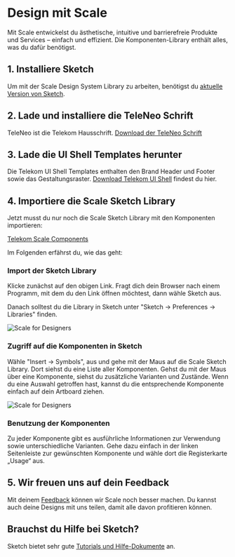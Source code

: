 # Design mit Scale

Mit Scale entwickelst du ästhetische, intuitive und barrierefreie Produkte und Services – einfach und effizient. Die Komponenten-Library enthält alles, was du dafür benötigst.

## 1. Installiere Sketch

Um mit der Scale Design System Library zu arbeiten, benötigst du [aktuelle Version von Sketch](https://www.sketch.com/).

## 2. Lade und installiere die TeleNeo Schrift

TeleNeo ist die Telekom Hausschrift. [Download der TeleNeo Schrift](https://www.brand-design.telekom.com/asset/font-0-teleneo/)

## 3. Lade die UI Shell Templates herunter

Die Telekom UI Shell Templates enthalten den Brand Header und Footer sowie das Gestaltungsraster. [Download Telekom UI Shell](https://www.brand-design.telekom.com/asset/web-component-kit-0-basis-design-brand-header-und-footer/) findest du hier.

## 4. Importiere die Scale Sketch Library

Jetzt musst du nur noch die Scale Sketch Library mit den Komponenten importieren:

[Telekom Scale Components](https://www.brand-design.telekom.com/asset/web-component-kit-0-scale-components/)

Im Folgenden erfährst du, wie das geht:

### Import der Sketch Library
Klicke zunächst auf den obigen Link. Fragt dich dein Browser nach einem Programm, mit dem du den Link öffnen möchtest, dann wähle Sketch aus.

Danach solltest du die Library in Sketch unter "Sketch → Preferences → Libraries" finden.

![Scale for Designers](assets/1_setup/2_scale-for-designers/insert.png)

### Zugriff auf die Komponenten in Sketch

Wähle "Insert → Symbols", aus und gehe mit der Maus auf die Scale Sketch Library. Dort siehst du eine Liste aller Komponenten. Gehst du mit der Maus über eine Komponente, siehst du zusätzliche Varianten und Zustände. Wenn du eine Auswahl getroffen hast, kannst du die entsprechende Komponente einfach auf dein Artboard ziehen.

![Scale for Designers](assets/1_setup/2_scale-for-designers/preferences.png)

### Benutzung der Komponenten

Zu jeder Komponente gibt es ausführliche Informationen zur Verwendung sowie unterschiedliche Varianten. Gehe dazu einfach in der linken Seitenleiste zur gewünschten Komponente und wähle dort die Registerkarte „Usage“ aus.

## 5. Wir freuen uns auf dein Feedback

Mit deinem [Feedback](/story/community-your-feedback--page) können wir Scale noch besser machen. Du kannst auch deine Designs mit uns teilen, damit alle davon profitieren können.

## Brauchst du Hilfe bei Sketch?

Sketch bietet sehr gute [Tutorials und Hilfe-Dokumente](https://www.sketch.com/docs/) an.